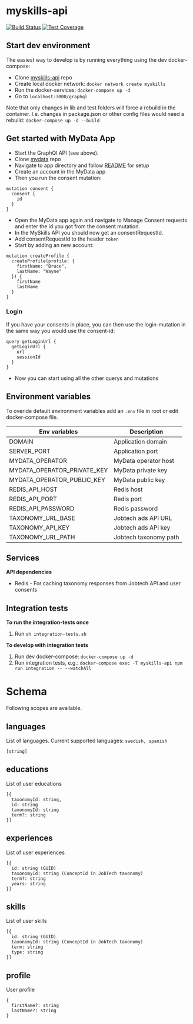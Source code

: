 # myskills-api

[![Build Status](https://travis-ci.com/JobtechSwe/myskills-api.svg?branch=master)](https://travis-ci.com/JobtechSwe/myskills-api)
[![Test Coverage](https://codeclimate.com/github/JobtechSwe/myskills-api/badges/coverage.svg)](https://codeclimate.com/github/JobtechSwe/myskills-api/coverage)

## Start dev environment

The easiest way to develop is by running everything using the dev docker-compose:

- Clone [myskills-api](https://github.com/JobtechSwe/myskills-api/) repo
- Create local docker network: `docker network create myskills`
- Run the docker-services: `docker-compose up -d`
- Go to `localhost:3000/graphql`

Note that only changes in lib and test folders will force a rebuild in the container. I.e. changes in package.json or other config files would need a rebuild: `docker-compose up -d --build`

## Get started with MyData App

- Start the GraphQl API (see above).
- Clone [mydata](https://github.com/JobtechSwe/mydata) repo
- Navigate to app directory and follow [README](https://github.com/JobtechSwe/mydata/blob/master/app/README.md) for setup
- Create an account in the MyData app
- Then you run the consent mutation:

```
mutation consent {
  consent {
    id
  }
}
```

- Open the MyData app again and navigate to Manage Consent requests and enter the id you got from the consent mutation.
- In the MySkills API you should now get an consentRequestId.
- Add consentRequestId to the header `token`
- Start by adding an new account:

```
mutation createProfile {
  createProfile(profile: {
    firstName: "Bruce",
    lastName: "Wayne"
  }) {
    firstName
    lastName
  }
}
```

### Login

If you have your consents in place, you can then use the login-mutation in the same way you would use the consent-id:

```
query getLoginUrl {
  getLoginUrl {
    url
    sessionId
  }
}
```

- Now you can start using all the other querys and mutations

## Environment variables

To overide default environment variables add an `.env` file in root or edit docker-compose file.

| Env variables               | Description           |
| --------------------------- | --------------------- |
| DOMAIN                      | Application domain    |
| SERVER_PORT                 | Application port      |
| MYDATA_OPERATOR             | MyData operator host  |
| MYDATA_OPERATOR_PRIVATE_KEY | MyData private key    |
| MYDATA_OPERATOR_PUBLIC_KEY  | MyData public key     |
| REDIS_API_HOST              | Redis host            |
| REDIS_API_PORT              | Redis port            |
| REDIS_API_PASSWORD          | Redis password        |
| TAXONOMY_URL_BASE           | Jobtech ads API URL   |
| TAXONOMY_API_KEY            | Jobtech ads API key   |
| TAXONOMY_URL_PATH           | Jobtech taxonomy path |

## Services

**API dependencies**

- Redis - For caching taxonomy responses from Jobtech API and user consents

## Integration tests

**To run the integration-tests once**

1. Run `sh integration-tests.sh`

**To develop with integration tests**

1. Run dev docker-compose: `docker-compose up -d`
2. Run integration tests, e.g.: `docker-compose exec -T myskills-api npm run integration -- --watchAll`

# Schema

Following scopes are available.

## languages

List of languages. Current supported languages: `swedish, spanish`

```
[string]
```

## educations

List of user educations

```
[{
  taxonomyId: string,
  id: string
  taxonomyId: string
  term?: string
}]
```

## experiences

List of user experiences

```
[{
  id: string (GUID)
  taxonomyId: string (ConceptId in JobTech taxonomy)
  term?: string
  years: string
}]
```

## skills

List of user skills

```
[{
  id: string (GUID)
  taxonomyId: string (ConceptId in JobTech taxonomy)
  term: string
  type: string
}]
```

## profile

User profile

```
{
  firstName?: string
  lastName?: string
}
```
